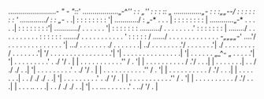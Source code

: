 …………………...- *" - "::*'
………………„-^*'' : : „'' : : : :: *„
…………..„-* : : :„„--/ : : : : : : : '
…………./ : : „-* . .| : : : : : : : : '|
……….../ : „-* . . . | : : : : : : : : |
………...„-* . . . . .| : : : : : : : :'|
……….../ . . . . . . '| : : : : : : :
……..../ . . . . . . . .' : : : : : : : |
……../ . . . . . . . . . . : : : : : :
……./ . . . . . . . . . . . ' : : : : : /
….../ . . . . . . . . . . . . . *-„„„„-*'
….'/ . . . . . . . . . . . . . . '|
…/ . . . . . . . ./ . . . . . . .|
../ . . . . . . . .'/ . . . . . . .'|
./ . . . . . . . . / . . . . . . .'|
'/ . . . . . . . . . . . . . . . .'|
'| . . . . . . . . . . . . . . .|
'| . . . . . . „_^- „ . . . . .'|
'| . . . . . . . . .' . ./ '/ . |
| . . . . . . . . . . .'' / . '|
| . . . . . . . . . . / .'/ . . .|
| . . . . . . .| . . / ./ ./ . .|
'| . . . . . . . . .' . ./ '/ . |
| . . . . . . . . . . .'' / . '|
| . . . . . . . . . . / .'/ . . .|
| . . . . . . .| . . / ./ ./ . .|
'| . . . . . . . . .' . ./ '/ . |
| . . . . . . . . . . .'' / . '|
| . . . . . . . . . . / .'/ . . .|
| . . . .. . . .| . . / ./ ./ . .|
'| . . ... . . . . . .' . ../ '/ . |